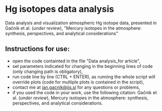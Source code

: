 # Hg isotopes data analysis
Data analysis and visualization atmospheric Hg isotope data, presented in Gačnik et al. (_under review_), "Mercury isotopes in the atmosphere: synthesis, perspectives, and analytical considerations"

## Instructions for use:
- open the code containted in the file "Data analysis_for article",
- set parameters indicated for changing in the beginning lines of code (only changing path is obligatory),
- run code line by line (CTRL + ENTER), as running the whole script will override plots (code for multiple plots is contained in the script),
- contact me at jan.gacnik@ijs.si for any questions or problems,
- if you used the code in your work, use the following citation: Gačnik et al. (_under review_), Mercury isotopes in the atmosphere: synthesis, perspectives, and analytical considerations.
